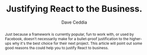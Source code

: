 ---
sections: [reactjs]
link: https://daveceddia.com/react-business-value/
title: "Justifying React to the Business."
author: "Dave Ceddia"
publishedAt: 2017-10-04T00:00:00.000Z
type: [article]
topics: [why_react, miscellaneous]
suggestedBy: [andreamangano]
createdAt: 2018-03-20T21:37:50.517Z
reference: aHR0cHM6Ly9kYXZlY2VkZGlhLmNvbS9yZWFjdC1idXNpbmVzcy12YWx1ZS8
slug: justifying-react-to-the-business-by-dave-ceddia
abstract: "Just because a framework is currently popular, fun to work with, or used by Facebook, doesn't necessarily make for a bullet-proof justification to the higher-ups why it's the best choice for their next project. This article will point out some good reasons tha could help you to justify React to business."
---